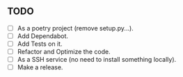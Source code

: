 ## TODO

- [ ] As a poetry project (remove setup.py...).
- [ ] Add Dependabot.
- [ ] Add Tests on it.
- [ ] Refactor and Optimize the code.
- [ ] As a SSH service (no need to install something locally).
- [ ] Make a release.
